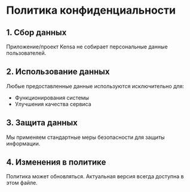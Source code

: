 # Политика конфиденциальности

## 1. Сбор данных
Приложение/проект Kensa не собирает персональные данные пользователей.

## 2. Использование данных
Любые предоставленные данные используются исключительно для:
- Функционирования системы
- Улучшения качества сервиса

## 3. Защита данных
Мы применяем стандартные меры безопасности для защиты информации.

## 4. Изменения в политике
Политика может обновляться. Актуальная версия всегда доступна в этом файле.


